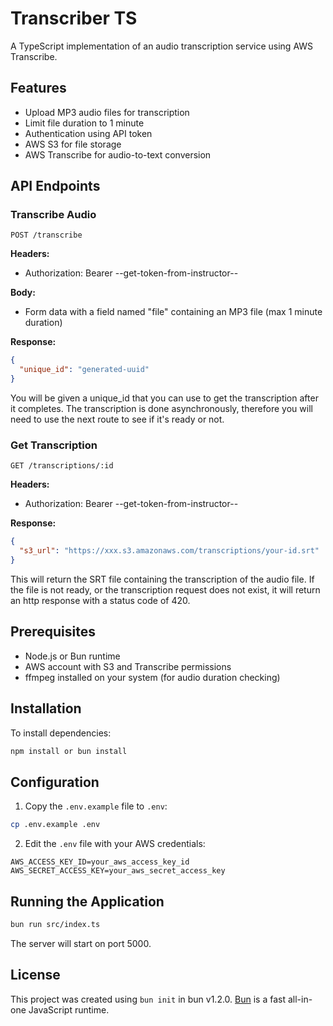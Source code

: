 # Transcriber TS

A TypeScript implementation of an audio transcription service using AWS Transcribe.

## Features

- Upload MP3 audio files for transcription
- Limit file duration to 1 minute
- Authentication using API token
- AWS S3 for file storage
- AWS Transcribe for audio-to-text conversion

## API Endpoints

### Transcribe Audio

```
POST /transcribe
```

**Headers:**

- Authorization: Bearer --get-token-from-instructor--

**Body:**

- Form data with a field named "file" containing an MP3 file (max 1 minute duration)

**Response:**

```json
{
  "unique_id": "generated-uuid"
}
```

You will be given a unique_id that you can use to get the transcription after it completes. The transcription is done asynchronously, therefore you will need to use the next route to see if it's ready or not.

### Get Transcription

```
GET /transcriptions/:id
```

**Headers:**

- Authorization: Bearer --get-token-from-instructor--

**Response:**

```json
{
  "s3_url": "https://xxx.s3.amazonaws.com/transcriptions/your-id.srt"
}
```

This will return the SRT file containing the transcription of the audio file. If the file is not ready, or the transcription request does not exist, it will return an http response with a status code of 420.

## Prerequisites

- Node.js or Bun runtime
- AWS account with S3 and Transcribe permissions
- ffmpeg installed on your system (for audio duration checking)

## Installation

To install dependencies:

```bash
npm install or bun install
```

## Configuration

1. Copy the `.env.example` file to `.env`:

```bash
cp .env.example .env
```

2. Edit the `.env` file with your AWS credentials:

```
AWS_ACCESS_KEY_ID=your_aws_access_key_id
AWS_SECRET_ACCESS_KEY=your_aws_secret_access_key
```

## Running the Application

```bash
bun run src/index.ts
```

The server will start on port 5000.

## License

This project was created using `bun init` in bun v1.2.0. [Bun](https://bun.sh) is a fast all-in-one JavaScript runtime.
